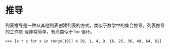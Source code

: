 # 推导

列表推导是一种从其他列表创建列表的方式，类似于数学中的集合推导。列表推导的工作原 理非常简单，有点类似于 for 循环。

```python3
>>> [x * x for x in range(10)] 4 [0, 1, 4, 9, 16, 25, 36, 49, 64, 81]
```
